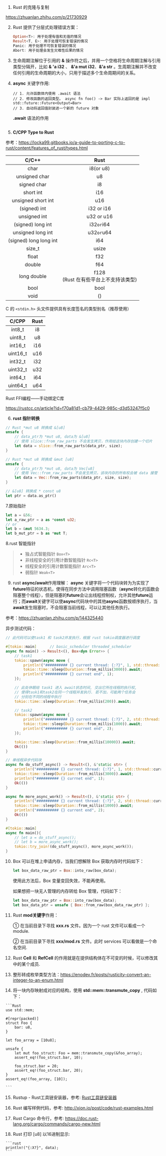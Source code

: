 1. Rust 的克隆与复制

https://zhuanlan.zhihu.com/p/21730929



2. Rust 提供了分层式处理错误方案：

   ```rust
   Option<T>: 用于处理有值和无值的情况
   Result<T, E>: 用于处理可恢复错误的情况
   Panic: 用于处理不可恢复错误的情况
   Abort: 用于处理会发生灾难性后果的情况
   ```

   

3. 生命周期注解位于引用的 **&** 操作符之后，并用一个空格将生命周期注解与引用类型分隔开，比如 **& 'a i32**  、 **&'a mut i32**、**&'a str** 。生周期注解并不改变任何引用的生命周期的大小，只用于描述多个生命周期间的关系。



4. **async** 关键字作用:

   ```cn
   // 1. 允许函数体内使用 .await 语法
   // 2. 修改函数的返回类型。 async fn foo() -> Bar 实际上返回的是 impl std::future::Future<Output=Bar>
   // 3. 自动将返回值封装进一个新的 future 对象
   ```

   **.await** 语法的作用

   ```
   
   ```




5.  **C/CPP Type to Rust**

   参考：https://locka99.gitbooks.io/a-guide-to-porting-c-to-rust/content/features_of_rust/types.html

   |         C/C++          |                   Rust                    |
   | :--------------------: | :---------------------------------------: |
   |          char          |                 i8(or u8)                 |
   |     unsigned char      |                    u8                     |
   |      signed char       |                    i8                     |
   |       short int        |                    i16                    |
   |   unsigned short int   |                    u16                    |
   |     (signed)  int      |                i32 or i16                 |
   |      unsigned int      |                u32 or u16                 |
   |   (signed) long int    |               i32` or `i64                |
   |   unsigned long int    |               u32` or `u64                |
   | (signed) long long int |                    i64                    |
   |         size_t         |                   usize                   |
   |         float          |                    f32                    |
   |         double         |                    f64                    |
   |      long double       | f128<br />(Rust 在有些平台上不支持该类型) |
   |          bool          |                   bool                    |
   |          void          |                    ()                     |

   C 的 `<stdin.h>`  头文件提供具有长度签名的类型别名（推荐使用）

   |  C/CPP   | Rust |
   | :------: | :--: |
   |  int8_t  |  i8  |
   | uint8_t  |  u8  |
   | int16_t  | i16  |
   | uint16_t | u16  |
   | int32_t  | i32  |
   | uint32_t | u32  |
   | int64_t  | i64  |
   | uint64_t | u64  |

   Rust FFI编程——手动绑定C库
   
   https://rustcc.cn/article?id=f70a81d1-cb79-4429-985c-d3d53247f5c0



6. **rust 指针转换**

```rust
// Rust *mut u8 转换成 &[u8]
unsafe {
    // data_ptr为 *mut u8, data为 &[u8]
    // 使用 slice::from_raw_parts 不会发生拷贝，作用给这块内存创建一个切片
    let data = slice::from_raw_parts(data_ptr, size);
}

// Rust *mut u8 转换成 &mut [u8]
unsafe {
    // data_ptr为 *mut u8, data为 Vec[u8]
    // 使用 Vec::from_raw_parts 不会发生拷贝，该块内存的所有权会被 data 接管
    let data = Vec::from_raw_parts(data_ptr, size, size);
}

// &[u8] 转换成 * const u8
let ptr = data.as_ptr()
```



7.原始指针

```Rust
let a = &56;
let a_raw_ptr = a as *const u32;
// or
let b = &mut 5634.3;
let b_mut_ptr = b as *mut T;
```



8.rust 智能指针

> - 独占式智能指针 `Box<T>`
> - 非线程安全的引用计数智能指针 `Rc<T>`
> - 线程安全的引用计数智能指针 `Arc<T>`
> - 弱指针 `Weak<T>`



9. rust **async/await**作用理解： **async** 关键字将一个代码块转为为实现了**future**特征的状态机，使得在同步方法中调用阻塞函数（**async**转化的函数会阻塞整个线程），但是阻塞的**future**会让出线程控制权，允许其他**future**运行；而**await**关键字可以使**async**代码块中的其他**async**函数按顺序执行，当**await**发生阻塞时，不会阻塞当前线程，可以让其他任务执行。

参考：https://zhuanlan.zhihu.com/p/144325440

异步测试代码：

```Rust
// 此代码可以使task1 和 task2并发执行，根据 rust tokio调度器进行调度

#[tokio::main]		// basic_scheduler threaded_scheduler 
async fn main() -> Result<(), Box<dyn Error>> {
    // task1
    tokio::spawn(async move {
        println!("########## {} current thread: {:?}", 1, std::thread::current().id());
        tokio::time::sleep(Duration::from_millis(3000)).await;
        println!("########## {} currnet end", 1);
    });

    // 此处休眠给 task1 进入 await状态时间, 交出它所在线程的执行权, 
    // 使得task1和task2在同一个线程并发执行. 若不加，可能两个任务会
    // 分别在不同的线程中执行
    tokio::time::sleep(Duration::from_millis(200)).await;

    // task2
    tokio::spawn(async move {
        println!("########## {} current thread: {:?}", 2, std::thread::current().id());
        tokio::time::sleep(Duration::from_millis(1000)).await;
        println!("########## {} current end", 2);
    });

    tokio::time::sleep(Duration::from_millis(10000)).await;
    Ok(())
}
```

```Rust
// 单线程异步代码块
async fn do_stuff_async() -> Result<(), &'static str> {
    println!("########## {} current thread: {:?}", 1, std::thread::current().id());
    tokio::time::sleep(Duration::from_millis(3000)).await;
    println!("########## {} currnet end", 1);
    Ok(())
}

async fn more_async_work() -> Result<(), &'static str> {
    println!("########## {} current thread: {:?}", 2, std::thread::current().id());
    tokio::time::sleep(Duration::from_millis(1000)).await;
    println!("########## {} current end", 2);
    Ok(())
}

#[tokio::main]
async fn main(){
    // let a = do_stuff_async();
    // let b = more_async_work();
    tokio::try_join!(do_stuff_async(), more_async_work());
}
```





10. Box 可以在堆上申请内存，当我们想解除 Box 获取内存时代码如下：

    ```rust
    let box_data_raw_ptr = Box::into_raw(box_data);
    ```

    使用此方法后，Box 变量变回失效，不能再使用。

    如果想把一块无人管理的内存转给 Box 管理，代码如下：

    ```rust
    let box_data_raw_ptr = Box::into_raw(box_data);
    let box_data_ptr = unsafe { Box::from_raw(box_data_raw_ptr) };
    ```

    

11. Rust **mod关键字**作用：

    ① 在当前目录下寻找 **xxx.rs** 文件。因为一个 rust 文件可以看成一个 module.

    ② 在当前目录下寻找 **xxx/mod.rs** 文件。此时 services 可以看做是一个命名空间.



12.  Rust **Cell** 和 **RefCell** 的作用就是在提供结构体在不可变的时候，可以修改其中的某个成员.



13. 整形转成枚举类型方法：https://enodev.fr/posts/rusticity-convert-an-integer-to-an-enum.html



14.  将一块内存映射成对应的结构，使用 **std::mem::transmute_copy** , 代码如下：

    ```Rust
    use std::mem;
    
    #[repr(packed)]
    struct Foo {
        bar: u8,
    }
    
    let foo_array = [10u8];
    
    unsafe {
        let mut foo_struct: Foo = mem::transmute_copy(&foo_array);
        assert_eq!(foo_struct.bar, 10);
        
        foo_struct.bar = 20;
        assert_eq!(foo_struct.bar, 20);
    }
    assert_eq!(foo_array, [10]);
    
    ```

    

15. Rustup - Rust工具链安装器，参考: [Rust工具链安装器](https://zhuanlan.zhihu.com/p/382810160)



16.  Rust 编写样例代码，参考: http://xion.io/post/code/rust-examples.html



17.  Rust Cargo 命令行，参考: https://doc.rust-lang.org/cargo/commands/cargo-new.html



18.  Rust 打印 [u8] 以16进制显示:

    ```rust
    println!("{:X?}", data);
    ```

    

